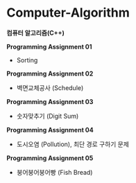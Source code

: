 # Computer-Algorithm
**컴퓨터 알고리즘(C++)**

**Programming Assignment 01**
- Sorting

**Programming Assignment 02**
- 벽면교체공사 (Schedule)

**Programming Assignment 03**
- 숫자맞추기 (Digit Sum)

**Programming Assignment 04**
- 도시오염 (Pollution), 최단 경로 구하기 문제

**Programming Assignment 05**
- 붕어붕어붕어빵 (Fish Bread)
